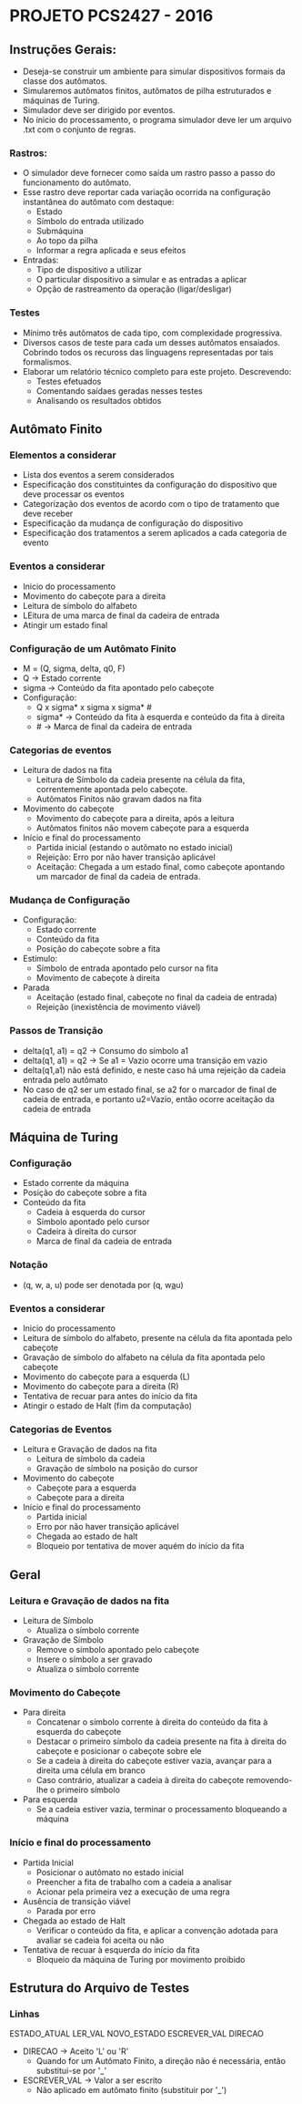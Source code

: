 # PROJETO PCS2427 - 2016

## Instruções Gerais:
* Deseja-se construir um ambiente para simular dispositivos formais da classe dos autômatos.
* Simularemos autômatos finitos, autômatos de pilha estruturados e máquinas de Turing.
* Simulador deve ser dirigido por eventos.
* No ínicio do processamento, o programa simulador deve ler um arquivo .txt com o conjunto de regras.

### Rastros:
* O simulador deve fornecer como saída um rastro passo a passo do funcionamento do autômato.
* Esse rastro deve reportar cada variação ocorrida na configuração instantânea do autômato com destaque:
    * Estado
    * Símbolo do entrada utilizado
    * Submáquina
    * Ao topo da pilha
    * Informar a regra aplicada e seus efeitos
* Entradas:
    * Tipo de dispositivo a utilizar
    * O particular dispositivo a simular e as entradas a aplicar
    * Opção de rastreamento da operação (ligar/desligar)

### Testes
* Mínimo três autômatos de cada tipo, com complexidade progressiva.
* Diversos casos de teste para cada um desses autômatos ensaiados. Cobrindo todos os recuross das linguagens representadas por tais formalismos.
* Elaborar um relatório técnico completo para este projeto. Descrevendo:
    * Testes efetuados
    * Comentando saídaes geradas nesses testes
    * Analisando os resultados obtidos

## Autômato Finito

### Elementos a considerar
* Lista dos eventos a serem considerados
* Especificação dos constituintes da configuração do dispositivo que deve processar os eventos
* Categorização dos eventos de acordo com o tipo de tratamento que deve receber
* Especificação da mudança de configuração do dispositivo
* Especificação dos tratamentos a serem aplicados a cada categoria de evento

### Eventos a considerar
* Inicio do processamento
* Movimento do cabeçote para a direita
* Leitura de símbolo do alfabeto
* LEitura de uma marca de final da cadeira de entrada
* Atingir um estado final

### Configuração de um Autômato Finito
* M = (Q, sigma, delta, q0, F)
* Q -> Estado corrente
* sigma -> Conteúdo da fita apontado pelo cabeçote
* Configuração:
    * Q x sigma* x sigma x sigma* \#
    * sigma* -> Conteúdo da fita à esquerda e conteúdo da fita à direita
    * \# -> Marca de final da cadeira de entrada

### Categorias de eventos
* Leitura de dados na  fita
    * Leitura de Símbolo da cadeia presente na célula da fita, correntemente apontada pelo cabeçote.
    * Autômatos Finitos não gravam dados na fita
* Movimento do cabeçote
    * Movimento do cabeçote para a direita, após a leitura
    * Autômatos finitos não movem cabeçote para a esquerda
* Início e final do processamento
    * Partida inicial (estando o autômato no estado inicial)
    * Rejeição: Erro por não haver transição aplicável
    * Aceitação: Chegada a um estado final, como cabeçote apontando um marcador de final da cadeia de entrada.

### Mudança de Configuração
* Configuração:
    * Estado corrente
    * Conteúdo da fita
    * Posição do cabeçote sobre a fita
* Estímulo:
    * Símbolo de entrada apontado pelo cursor na fita
    * Movimento de cabeçote à direita
* Parada
    * Aceitação (estado final, cabeçote no final da cadeia de entrada)
    * Rejeição (inexistência de movimento viável)
    
### Passos de Transição
* delta(q1, a1) = q2 -> Consumo do símbolo a1
* delta(q1, a1) = q2 -> Se a1 = Vazio ocorre uma transição em vazio
* delta(q1,a1) não está definido, e neste caso há uma rejeição da cadeia entrada pelo autômato
* No caso de q2 ser um estado final, se a2 for o marcador de final de cadeia de entrada, e portanto u2=Vazio, então ocorre aceitação da cadeia de entrada

## Máquina de Turing

### Configuração
* Estado corrente da máquina
* Posição do cabeçote sobre a fita
* Conteúdo da fita
    * Cadeia à esquerda do cursor
    * Símbolo apontado pelo cursor
    * Cadeira à direita do cursor
    * Marca de final da cadeia de entrada

### Notação
* (q, w, a, u) pode ser denotada por (q, w<u>a</u>u)

### Eventos a considerar
* Inicio do processamento
* Leitura de símbolo do alfabeto, presente na célula da fita apontada pelo cabeçote
* Gravação de símbolo do alfabeto na célula da fita apontada pelo cabeçote
* Movimento do cabeçote para a esquerda (L)
* Movimento do cabeçote para a direita (R)
* Tentativa de recuar para antes do início da fita
* Atingir o estado de Halt (fim da computação)

### Categorias de Eventos
* Leitura e Gravação de dados na fita
    * Leitura de símbolo da cadeia
    * Gravação de símbolo na posição do cursor
* Movimento do cabeçote
    * Cabeçote para a esquerda
    * Cabeçote para a direita
* Início e final do processamento
    * Partida inicial
    * Erro por não haver transição aplicável
    * Chegada ao estado de halt
    * Bloqueio por tentativa de mover aquém do início da fita

## Geral

### Leitura e Gravação de dados na fita
* Leitura de Símbolo
    * Atualiza o símbolo corrente
* Gravação de Símbolo
    * Remove o símbolo apontado pelo cabeçote
    * Insere o símbolo a ser gravado
    * Atualiza o símbolo corrente

### Movimento do Cabeçote
* Para direita
    * Concatenar o símbolo corrente à direita do conteúdo da fita à esquerda do cabeçote
    * Destacar o primeiro símbolo da cadeia presente na fita à direita do cabeçote e posicionar o cabeçote sobre ele
    * Se a cadeia à direita do cabeçote estiver vazia, avançar para a direita uma célula em branco
    * Caso contrário, atualizar a cadeia à direita do cabeçote removendo-lhe o primeiro símbolo
* Para esquerda
    * Se a cadeia estiver vazia, terminar o processamento bloqueando a máquina

### Início e final do processamento
* Partida Inicial
    * Posicionar o autômato no estado inicial
    * Preencher a fita de trabalho com a cadeia a analisar
    * Acionar pela primeira vez a execução de uma regra
* Ausência de transição viável
    * Parada por erro
* Chegada ao estado de Halt
    * Verificar o conteúdo da fita, e aplicar a convenção adotada para avaliar se cadeia foi aceita ou não
* Tentativa de recuar à esquerda do início da fita
    * Bloqueio da máquina de Turing por movimento proibido
    
## Estrutura do Arquivo de Testes

### Linhas

ESTADO_ATUAL LER_VAL NOVO_ESTADO ESCREVER_VAL DIRECAO

* DIRECAO -> Aceito 'L' ou 'R'
    * Quando for um Autômato Finito, a direção não é necessária, então substitui-se por '_'
* ESCREVER_VAL -> Valor a ser escrito
    * Não aplicado em autômato finito (substituir por '_')